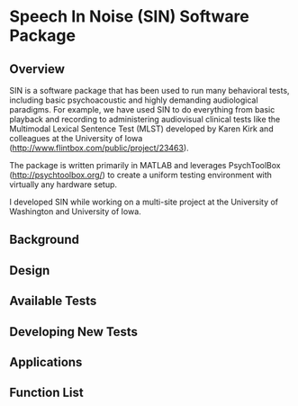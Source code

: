 Speech In Noise (SIN) Software Package
===

Overview
--------

SIN is a software package that has been used to run many behavioral tests, including basic psychoacoustic and highly demanding audiological paradigms. For example, we have used SIN to do everything from basic playback and recording to administering audiovisual clinical tests like the Multimodal Lexical Sentence Test (MLST) developed by Karen Kirk and colleagues at the University of Iowa (http://www.flintbox.com/public/project/23463). 

The package is written primarily in MATLAB and leverages PsychToolBox (http://psychtoolbox.org/) to create a uniform testing environment with virtually any hardware setup. 

I developed SIN while working on a multi-site project at the University of Washington and University of Iowa. 

Background
------

Design
------

Available Tests
------

Developing New Tests
------

Applications
------

Function List
------
